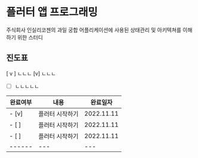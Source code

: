 # 플러터 앱 프로그래밍

주식회사 인실리코젠의 과일 궁합 어플리케이션에 사용된 상태관리 및 아키텍쳐를 이해하기 위한 스터디

## 진도표

[ v ] ㄴㄴㄴ
[v] ㄴㄴㄴ

- [ ] ㄴㄴㄴㄴㄴ

|완료여부|내용|완료일자|
|------|---|---|
| - [v] |플러터 시작하기|2022.11.11|
| - [ ] |플러터 시작하기|2022.11.11|
| - [ ] |플러터 시작하기|2022.11.11|
|------|---|---|
